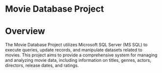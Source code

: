 # Movie Database Project
# Overview
The Movie Database Project utilizes Microsoft SQL Server (MS SQL) to execute queries, update records, and manipulate datasets related to movies. This project aims to provide a comprehensive system for managing and analyzing movie data, including information on titles, genres, actors, directors, release dates, and ratings.

